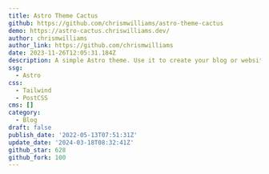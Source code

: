 ```yaml
---
title: Astro Theme Cactus
github: https://github.com/chrismwilliams/astro-theme-cactus
demo: https://astro-cactus.chriswilliams.dev/
author: chrismwilliams
author_link: https://github.com/chrismwilliams
date: 2023-11-26T12:05:31.184Z
description: A simple Astro theme. Use it to create your blog or website.
ssg:
  - Astro
css:
  - Tailwind
  - PostCSS
cms: []
category:
  - Blog
draft: false
publish_date: '2022-05-13T07:51:31Z'
update_date: '2024-03-18T08:32:41Z'
github_star: 628
github_fork: 100
---
```

